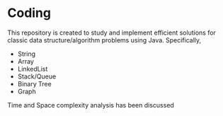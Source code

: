 Coding
======
This repository is created to study and implement efficient solutions for classic data structure/algorithm problems using Java. Specifically,
* String
* Array
* LinkedList
* Stack/Queue
* Binary Tree
* Graph

Time and Space complexity analysis has been discussed
